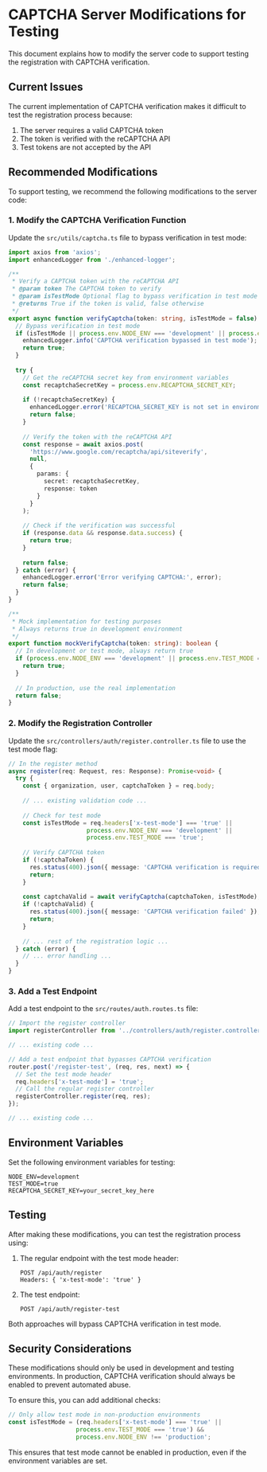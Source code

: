 # CAPTCHA Server Modifications for Testing

This document explains how to modify the server code to support testing the registration with CAPTCHA verification.

## Current Issues

The current implementation of CAPTCHA verification makes it difficult to test the registration process because:

1. The server requires a valid CAPTCHA token
2. The token is verified with the reCAPTCHA API
3. Test tokens are not accepted by the API

## Recommended Modifications

To support testing, we recommend the following modifications to the server code:

### 1. Modify the CAPTCHA Verification Function

Update the `src/utils/captcha.ts` file to bypass verification in test mode:

```typescript
import axios from 'axios';
import enhancedLogger from './enhanced-logger';

/**
 * Verify a CAPTCHA token with the reCAPTCHA API
 * @param token The CAPTCHA token to verify
 * @param isTestMode Optional flag to bypass verification in test mode
 * @returns True if the token is valid, false otherwise
 */
export async function verifyCaptcha(token: string, isTestMode = false): Promise<boolean> {
  // Bypass verification in test mode
  if (isTestMode || process.env.NODE_ENV === 'development' || process.env.TEST_MODE === 'true') {
    enhancedLogger.info('CAPTCHA verification bypassed in test mode');
    return true;
  }
  
  try {
    // Get the reCAPTCHA secret key from environment variables
    const recaptchaSecretKey = process.env.RECAPTCHA_SECRET_KEY;
    
    if (!recaptchaSecretKey) {
      enhancedLogger.error('RECAPTCHA_SECRET_KEY is not set in environment variables');
      return false;
    }
    
    // Verify the token with the reCAPTCHA API
    const response = await axios.post(
      'https://www.google.com/recaptcha/api/siteverify',
      null,
      {
        params: {
          secret: recaptchaSecretKey,
          response: token
        }
      }
    );
    
    // Check if the verification was successful
    if (response.data && response.data.success) {
      return true;
    }
    
    return false;
  } catch (error) {
    enhancedLogger.error('Error verifying CAPTCHA:', error);
    return false;
  }
}

/**
 * Mock implementation for testing purposes
 * Always returns true in development environment
 */
export function mockVerifyCaptcha(token: string): boolean {
  // In development or test mode, always return true
  if (process.env.NODE_ENV === 'development' || process.env.TEST_MODE === 'true') {
    return true;
  }
  
  // In production, use the real implementation
  return false;
}
```

### 2. Modify the Registration Controller

Update the `src/controllers/auth/register.controller.ts` file to use the test mode flag:

```typescript
// In the register method
async register(req: Request, res: Response): Promise<void> {
  try {
    const { organization, user, captchaToken } = req.body;
    
    // ... existing validation code ...
    
    // Check for test mode
    const isTestMode = req.headers['x-test-mode'] === 'true' || 
                      process.env.NODE_ENV === 'development' || 
                      process.env.TEST_MODE === 'true';
    
    // Verify CAPTCHA token
    if (!captchaToken) {
      res.status(400).json({ message: 'CAPTCHA verification is required' });
      return;
    }
    
    const captchaValid = await verifyCaptcha(captchaToken, isTestMode);
    if (!captchaValid) {
      res.status(400).json({ message: 'CAPTCHA verification failed' });
      return;
    }
    
    // ... rest of the registration logic ...
  } catch (error) {
    // ... error handling ...
  }
}
```

### 3. Add a Test Endpoint

Add a test endpoint to the `src/routes/auth.routes.ts` file:

```typescript
// Import the register controller
import registerController from '../controllers/auth/register.controller';

// ... existing code ...

// Add a test endpoint that bypasses CAPTCHA verification
router.post('/register-test', (req, res, next) => {
  // Set the test mode header
  req.headers['x-test-mode'] = 'true';
  // Call the regular register controller
  registerController.register(req, res);
});

// ... existing code ...
```

## Environment Variables

Set the following environment variables for testing:

```
NODE_ENV=development
TEST_MODE=true
RECAPTCHA_SECRET_KEY=your_secret_key_here
```

## Testing

After making these modifications, you can test the registration process using:

1. The regular endpoint with the test mode header:
   ```
   POST /api/auth/register
   Headers: { 'x-test-mode': 'true' }
   ```

2. The test endpoint:
   ```
   POST /api/auth/register-test
   ```

Both approaches will bypass CAPTCHA verification in test mode.

## Security Considerations

These modifications should only be used in development and testing environments. In production, CAPTCHA verification should always be enabled to prevent automated abuse.

To ensure this, you can add additional checks:

```typescript
// Only allow test mode in non-production environments
const isTestMode = (req.headers['x-test-mode'] === 'true' || 
                   process.env.TEST_MODE === 'true') && 
                   process.env.NODE_ENV !== 'production';
```

This ensures that test mode cannot be enabled in production, even if the environment variables are set.